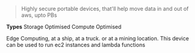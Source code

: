 > Highly secure portable devices, that'll help move data in and out of aws, upto PBs

**Types**
Storage Optimised 
Compute Optimised

Edge Computing, at a ship, at a truck. or at a mining location. This device can be used to run ec2 instances and lambda functions

